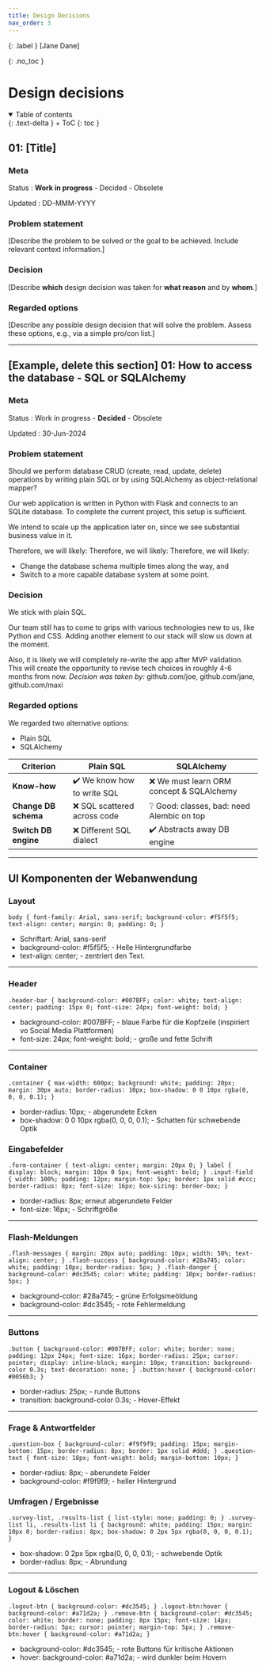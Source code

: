 ```yaml
---
title: Design Decisions
nav_order: 3
---
```


{: .label }
[Jane Dane]

{: .no_toc }
# Design decisions

<details open markdown="block">
{: .text-delta }
<summary>Table of contents</summary>
+ ToC
{: toc }
</details>

## 01: [Title]

### Meta

Status
: **Work in progress** - Decided - Obsolete

Updated
: DD-MMM-YYYY

### Problem statement

[Describe the problem to be solved or the goal to be achieved. Include relevant context information.]

### Decision

[Describe **which** design decision was taken for **what reason** and by **whom**.]

### Regarded options

[Describe any possible design decision that will solve the problem. Assess these options, e.g., via a simple pro/con list.]

---

## [Example, delete this section] 01: How to access the database - SQL or SQLAlchemy 

### Meta

Status
: Work in progress - **Decided** - Obsolete

Updated
: 30-Jun-2024

### Problem statement

Should we perform database CRUD (create, read, update, delete) operations by writing plain SQL or by using SQLAlchemy as object-relational mapper?

Our web application is written in Python with Flask and connects to an SQLite database. To complete the current project, this setup is sufficient.

We intend to scale up the application later on, since we see substantial business value in it.



Therefore, we will likely:
Therefore, we will likely:
Therefore, we will likely:

+ Change the database schema multiple times along the way, and
+ Switch to a more capable database system at some point.

### Decision

We stick with plain SQL.

Our team still has to come to grips with various technologies new to us, like Python and CSS. Adding another element to our stack will slow us down at the moment.

Also, it is likely we will completely re-write the app after MVP validation. This will create the opportunity to revise tech choices in roughly 4-6 months from now.
*Decision was taken by:* github.com/joe, github.com/jane, github.com/maxi

### Regarded options

We regarded two alternative options:

+ Plain SQL
+ SQLAlchemy

| Criterion | Plain SQL | SQLAlchemy |
| --- | --- | --- |
| **Know-how** | ✔️ We know how to write SQL | ❌ We must learn ORM concept & SQLAlchemy |
| **Change DB schema** | ❌ SQL scattered across code | ❔ Good: classes, bad: need Alembic on top |
| **Switch DB engine** | ❌ Different SQL dialect | ✔️ Abstracts away DB engine |

---
## UI Komponenten der Webanwendung


### Layout

`body {
    font-family: Arial, sans-serif;
    background-color: #f5f5f5;
    text-align: center;
    margin: 0;
    padding: 0;
}`

- Schriftart: Arial, sans-serif
- background-color: #f5f5f5; - Helle Hintergrundfarbe
- text-align: center; - zentriert den Text.

---

### Header

`.header-bar {
    background-color: #007BFF;
    color: white;
    text-align: center;
    padding: 15px 0;
    font-size: 24px;
    font-weight: bold;
}`

- background-color: #007BFF; - blaue Farbe für die Kopfzeile (inspiriert vo Social Media Plattformen)
- font-size: 24px; font-weight: bold; - große und fette Schrift

---

### Container

`.container {
    max-width: 600px;
    background: white;
    padding: 20px;
    margin: 30px auto;
    border-radius: 10px;
    box-shadow: 0 0 10px rgba(0, 0, 0, 0.1);
}`

- border-radius: 10px; - abgerundete Ecken
- box-shadow: 0 0 10px rgba(0, 0, 0, 0.1); - Schatten für schwebende Optik

### Eingabefelder

`.form-container {
    text-align: center;
    margin: 20px 0;
}
label {
    display: block;
    margin: 10px 0 5px;
    font-weight: bold;
}
.input-field {
    width: 100%;
    padding: 12px;
    margin-top: 5px;
    border: 1px solid #ccc;
    border-radius: 8px;
    font-size: 16px;
    box-sizing: border-box;
}`

- border-radius: 8px; erneut abgerundete Felder
- font-size: 16px; - Schriftgröße

---

### Flash-Meldungen

`.flash-messages {
    margin: 20px auto;
    padding: 10px;
    width: 50%;
    text-align: center;
}
.flash-success {
    background-color: #28a745;
    color: white;
    padding: 10px;
    border-radius: 5px;
}
.flash-danger {
    background-color: #dc3545;
    color: white;
    padding: 10px;
    border-radius: 5px;
}`

- background-color: #28a745; - grüne Erfolgsmeöldung
- background-color: #dc3545; - rote Fehlermeldung

---

### Buttons

`.button {
    background-color: #007BFF;
    color: white;
    border: none;
    padding: 12px 24px;
    font-size: 16px;
    border-radius: 25px;
    cursor: pointer;
    display: inline-block;
    margin: 10px;
    transition: background-color 0.3s;
    text-decoration: none;
}
.button:hover {
    background-color: #0056b3;
}`

- border-radius: 25px; - runde Buttons
- transition: background-color 0.3s; - Hover-Effekt

---

### Frage & Antwortfelder

`.question-box {
    background-color: #f9f9f9;
    padding: 15px;
    margin-bottom: 15px;
    border-radius: 8px;
    border: 1px solid #ddd;
}
.question-text {
    font-size: 18px;
    font-weight: bold;
    margin-bottom: 10px;
}`

- border-radius: 8px; - aberundete Felder
- background-color: #f9f9f9; - heller Hintergrund

### Umfragen / Ergebnisse

`.survey-list, .results-list {
    list-style: none;
    padding: 0;
}
.survey-list li, .results-list li {
    background: white;
    padding: 15px;
    margin: 10px 0;
    border-radius: 8px;
    box-shadow: 0 2px 5px rgba(0, 0, 0, 0.1);
}`

- box-shadow: 0 2px 5px rgba(0, 0, 0, 0.1); - schwebende Optik
- border-radius: 8px; - Abrundung 
  
---

### Logout & Löschen

`.logout-btn {
    background-color: #dc3545;
}
.logout-btn:hover {
    background-color: #a71d2a;
}
.remove-btn {
    background-color: #dc3545;
    color: white;
    border: none;
    padding: 8px 15px;
    font-size: 14px;
    border-radius: 5px;
    cursor: pointer;
    margin-top: 5px;
}
.remove-btn:hover {
    background-color: #a71d2a;
}`

- background-color: #dc3545; - rote Buttons für kritische Aktionen
- hover: background-color: #a71d2a; - wird dunkler beim Hovern
